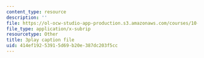 ```yaml
---
content_type: resource
description: ''
file: https://ol-ocw-studio-app-production.s3.amazonaws.com/courses/10-34-numerical-methods-applied-to-chemical-engineering-fall-2015/414ef19253915d69b20e387dc203f5cc_We570M74cXE.vtt
file_type: application/x-subrip
resourcetype: Other
title: 3play caption file
uid: 414ef192-5391-5d69-b20e-387dc203f5cc
---
```

